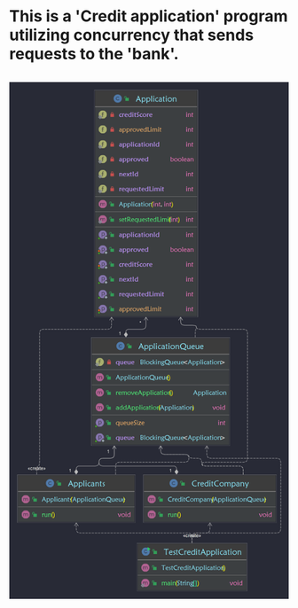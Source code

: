 <h1>This is a 'Credit application' program utilizing concurrency that sends requests to the 'bank'.
<br><br>

<img src="diagram.png">

